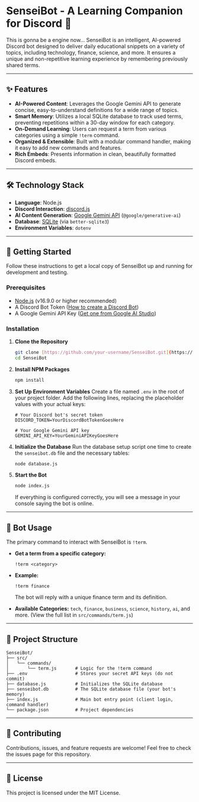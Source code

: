 # SenseiBot - A Learning Companion for Discord 🧠
This is gonna be a engine now...
SenseiBot is an intelligent, AI-powered Discord bot designed to deliver daily educational snippets on a variety of topics, including technology, finance, science, and more. It ensures a unique and non-repetitive learning experience by remembering previously shared terms.

---

## ✨ Features

-   **AI-Powered Content**: Leverages the Google Gemini API to generate concise, easy-to-understand definitions for a wide range of topics.
-   **Smart Memory**: Utilizes a local SQLite database to track used terms, preventing repetitions within a 30-day window for each category.
-   **On-Demand Learning**: Users can request a term from various categories using a simple `!term` command.
-   **Organized & Extensible**: Built with a modular command handler, making it easy to add new commands and features.
-   **Rich Embeds**: Presents information in clean, beautifully formatted Discord embeds.

---

## 🛠️ Technology Stack

-   **Language**: Node.js
-   **Discord Interaction**: [discord.js](https://discord.js.org/)
-   **AI Content Generation**: [Google Gemini API](https://aistudio.google.com/) (`@google/generative-ai`)
-   **Database**: [SQLite](https://www.sqlite.org/index.html) (via `better-sqlite3`)
-   **Environment Variables**: `dotenv`

---

## 🚀 Getting Started

Follow these instructions to get a local copy of SenseiBot up and running for development and testing.

### Prerequisites

-   [Node.js](https://nodejs.org/) (v16.9.0 or higher recommended)
-   A Discord Bot Token ([How to create a Discord Bot](https://discordjs.guide/preparations/setting-up-a-bot-application.html))
-   A Google Gemini API Key ([Get one from Google AI Studio](https://aistudio.google.com/app/apikey))

### Installation

1.  **Clone the Repository**
    ```bash
    git clone [https://github.com/your-username/SenseiBot.git](https://github.com/your-username/SenseiBot.git)
    cd SenseiBot
    ```

2.  **Install NPM Packages**
    ```bash
    npm install
    ```

3.  **Set Up Environment Variables**
    Create a file named `.env` in the root of your project folder. Add the following lines, replacing the placeholder values with your actual keys:

    ```env
    # Your Discord bot's secret token
    DISCORD_TOKEN=YourDiscordBotTokenGoesHere

    # Your Google Gemini API key
    GEMINI_API_KEY=YourGeminiAPIKeyGoesHere
    ```

4.  **Initialize the Database**
    Run the database setup script one time to create the `senseibot.db` file and the necessary tables:
    ```bash
    node database.js
    ```

5.  **Start the Bot**
    ```bash
    node index.js
    ```
    If everything is configured correctly, you will see a message in your console saying the bot is online.

---

## 🤖 Bot Usage

The primary command to interact with SenseiBot is `!term`.

-   **Get a term from a specific category:**
    ```
    !term <category>
    ```

-   **Example:**
    ```
    !term finance
    ```
    The bot will reply with a unique finance term and its definition.

-   **Available Categories:** `tech`, `finance`, `business`, `science`, `history`, `ai`, and more. (View the full list in `src/commands/term.js`)

---

## 📁 Project Structure

```
SenseiBot/
├── src/
│   └── commands/
│       └── term.js       # Logic for the !term command
├── .env                  # Stores your secret API keys (do not commit)
├── database.js           # Initializes the SQLite database
├── senseibot.db          # The SQLite database file (your bot's memory)
├── index.js              # Main bot entry point (client login, command handler)
└── package.json          # Project dependencies
```

---

## 🤝 Contributing

Contributions, issues, and feature requests are welcome! Feel free to check the issues page for this repository.

---

## 📄 License

This project is licensed under the MIT License.
